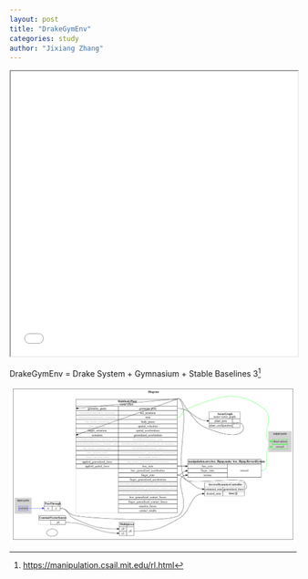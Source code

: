 ```yaml
---
layout: post
title: "DrakeGymEnv"
categories: study
author: "Jixiang Zhang"
---
```


<iframe src="/files/box_flipup.html" width="100%" height="500"></iframe>

DrakeGymEnv = Drake System + Gymnasium + Stable Baselines 3[^1]

<p align="center">
  <img src="/images/box_flipup.png" width="500"/>
</p>

[^1]: <https://manipulation.csail.mit.edu/rl.html>

